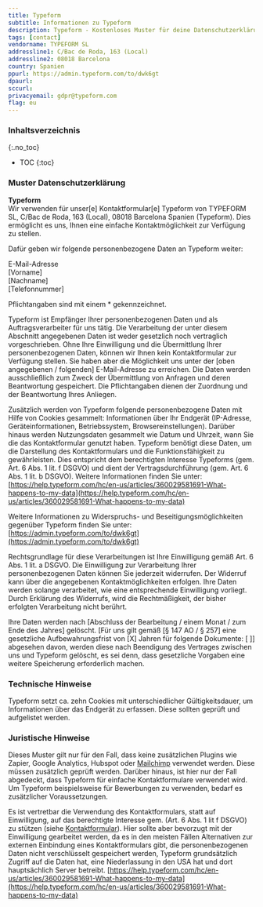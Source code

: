 ```yaml
---
title: Typeform
subtitle: Informationen zu Typeform
description: Typeform - Kostenloses Muster für deine Datenschutzerklärung inkl. technischer und juristischer Hinweise.
tags: [contact]
vendorname: TYPEFORM SL
addressline1: C/Bac de Roda, 163 (Local)
addressline2: 08018 Barcelona
country: Spanien
ppurl: https://admin.typeform.com/to/dwk6gt
dpaurl:
sccurl:
privacyemail: gdpr@typeform.com
flag: eu
---
```

### Inhaltsverzeichnis
{:.no_toc}
* TOC
{:toc}

### Muster Datenschutzerklärung
**Typeform**  
Wir verwenden für unser[e] Kontaktformular[e] Typeform von TYPEFORM SL, C/Bac de Roda, 163 (Local), 08018 Barcelona Spanien (Typeform). Dies ermöglicht es uns, Ihnen eine einfache Kontaktmöglichkeit zur Verfügung zu stellen.

Dafür geben wir folgende personenbezogene Daten an Typeform weiter:

E-Mail-Adresse  
[Vorname]  
[Nachname]  
[Telefonnummer]

Pflichtangaben sind mit einem * gekennzeichnet.

Typeform ist Empfänger Ihrer personenbezogenen Daten und als Auftragsverarbeiter für uns tätig. Die Verarbeitung der unter diesem Abschnitt angegebenen Daten ist weder gesetzlich noch vertraglich vorgeschrieben. Ohne Ihre Einwilligung und die Übermittlung Ihrer personenbezogenen Daten, können wir Ihnen kein Kontaktformular zur Verfügung stellen. Sie haben aber die Möglichkeit uns unter der [oben angegebenen / folgenden] E-Mail-Adresse zu erreichen. Die Daten werden ausschließlich zum Zweck der Übermittlung von Anfragen und deren Beantwortung gespeichert. Die Pflichtangaben dienen der Zuordnung und der Beantwortung Ihres Anliegen.

Zusätzlich werden von Typeform folgende personenbezogene Daten mit Hilfe von Cookies gesammelt: Informationen über Ihr Endgerät (IP-Adresse, Geräteinformationen, Betriebssystem, Browsereinstellungen). Darüber hinaus werden Nutzungsdaten gesammelt wie Datum und Uhrzeit, wann Sie die das Kontaktformular genutzt haben. Typeform benötigt diese Daten, um die Darstellung des Kontaktformulars und die Funktionsfähigkeit zu gewährleisten. Dies entspricht dem berechtigten Interesse Typeforms (gem. Art. 6 Abs. 1 lit. f DSGVO) und dient der Vertragsdurchführung (gem. Art. 6 Abs. 1 lit. b DSGVO). Weitere Informationen finden Sie unter: [https://help.typeform.com/hc/en-us/articles/360029581691-What-happens-to-my-data](https://help.typeform.com/hc/en-us/articles/360029581691-What-happens-to-my-data)

Weitere Informationen zu Widerspruchs- und Beseitigungsmöglichkeiten gegenüber Typeform finden Sie unter: [https://admin.typeform.com/to/dwk6gt](https://admin.typeform.com/to/dwk6gt)

Rechtsgrundlage für diese Verarbeitungen ist Ihre Einwilligung gemäß Art. 6 Abs. 1 lit. a DSGVO. Die Einwilligung zur Verarbeitung Ihrer personenbezogenen Daten können Sie jederzeit widerrufen. Der Widerruf kann über die angegebenen Kontaktmöglichkeiten erfolgen. Ihre Daten werden solange verarbeitet, wie eine entsprechende Einwilligung vorliegt. Durch Erklärung des Widerrufs, wird die Rechtmäßigkeit, der bisher erfolgten Verarbeitung nicht berührt. 

Ihre Daten werden nach [Abschluss der Bearbeitung / einem Monat / zum Ende des Jahres] gelöscht. [Für uns gilt gemäß [§ 147 AO / § 257] eine gesetzliche Aufbewahrungsfrist von [X] Jahren für folgende Dokumente: [ ]] abgesehen davon, werden diese nach Beendigung des Vertrages zwischen uns und Typeform gelöscht, es sei denn, dass gesetzliche Vorgaben eine weitere Speicherung erforderlich machen.

### Technische Hinweise
Typeform setzt ca. zehn Cookies mit unterschiedlicher Gültigkeitsdauer, um Informationen über das Endgerät zu erfassen. Diese sollten geprüft und aufgelistet werden.

### Juristische Hinweise

Dieses Muster gilt nur für den Fall, dass keine zusätzlichen Plugins wie Zapier, Google Analytics, Hubspot oder [Mailchimp](https://opr.vc/docs/newsletter/mailchimp/) verwendet werden. Diese müssen zusätzlich geprüft werden. Darüber hinaus, ist hier nur der Fall abgedeckt, dass Typeform für einfache Kontaktformulare verwendet wird. Um Typeform beispielsweise für Bewerbungen zu verwenden, bedarf es zusätzlicher Voraussetzungen.

Es ist vertretbar die Verwendung des Kontaktformulars, statt auf Einwilligung, auf das berechtigte Interesse gem. (Art. 6 Abs. 1 lit f DSGVO) zu stützen (siehe [Kontaktformular](https://opr.vc/docs/kontakt/kontaktformular/)). Hier sollte aber bevorzugt mit der Einwilligung gearbeitet werden, da es in den meisten Fällen Alternativen zur externen Einbindung eines Kontaktformulars gibt, die personenbezogenen Daten nicht verschlüsselt gespeichert werden, Typeform grundsätzlich Zugriff auf die Daten hat, eine Niederlassung in den USA hat und dort hauptsächlich Server betreibt. [https://help.typeform.com/hc/en-us/articles/360029581691-What-happens-to-my-data](https://help.typeform.com/hc/en-us/articles/360029581691-What-happens-to-my-data)
